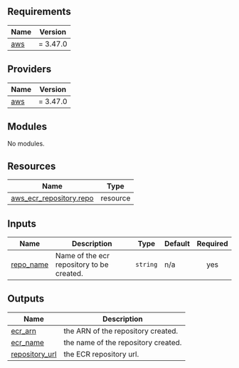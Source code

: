 <!-- BEGIN_TF_DOCS -->
## Requirements

| Name | Version |
|------|---------|
| <a name="requirement_aws"></a> [aws](#requirement\_aws) | = 3.47.0 |

## Providers

| Name | Version |
|------|---------|
| <a name="provider_aws"></a> [aws](#provider\_aws) | = 3.47.0 |

## Modules

No modules.

## Resources

| Name | Type |
|------|------|
| [aws_ecr_repository.repo](https://registry.terraform.io/providers/hashicorp/aws/3.47.0/docs/resources/ecr_repository) | resource |

## Inputs

| Name | Description | Type | Default | Required |
|------|-------------|------|---------|:--------:|
| <a name="input_repo_name"></a> [repo\_name](#input\_repo\_name) | Name of the ecr repository to be created. | `string` | n/a | yes |

## Outputs

| Name | Description |
|------|-------------|
| <a name="output_ecr_arn"></a> [ecr\_arn](#output\_ecr\_arn) | the ARN of the repository created. |
| <a name="output_ecr_name"></a> [ecr\_name](#output\_ecr\_name) | the name of the repository created. |
| <a name="output_repository_url"></a> [repository\_url](#output\_repository\_url) | the ECR repository url. |
<!-- END_TF_DOCS -->